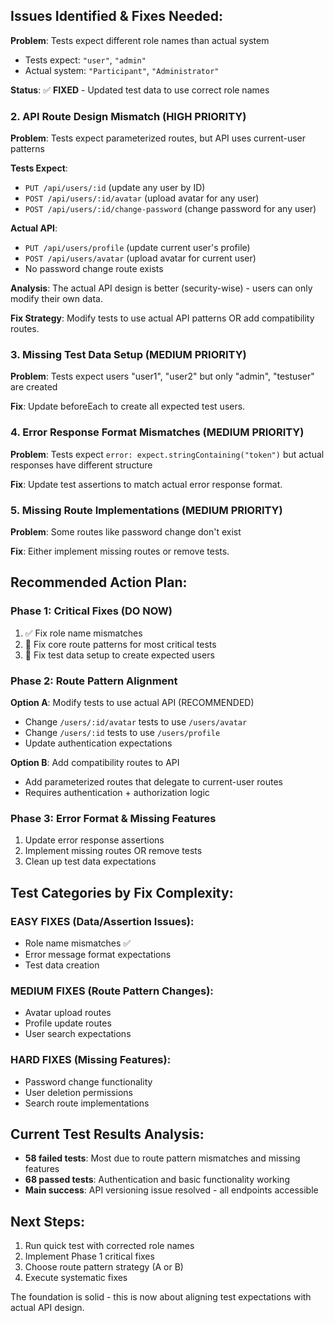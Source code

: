 <!-- Deprecated planning document intentionally cleared during repository cleanup. -->

## Issues Identified & Fixes Needed:

**Problem**: Tests expect different role names than actual system

- Tests expect: `"user"`, `"admin"`
- Actual system: `"Participant"`, `"Administrator"`

**Status**: ✅ **FIXED** - Updated test data to use correct role names

### 2. API Route Design Mismatch (HIGH PRIORITY)

**Problem**: Tests expect parameterized routes, but API uses current-user patterns

**Tests Expect**:

- `PUT /api/users/:id` (update any user by ID)
- `POST /api/users/:id/avatar` (upload avatar for any user)
- `POST /api/users/:id/change-password` (change password for any user)

**Actual API**:

- `PUT /api/users/profile` (update current user's profile)
- `POST /api/users/avatar` (upload avatar for current user)
- No password change route exists

**Analysis**: The actual API design is better (security-wise) - users can only modify their own data.

**Fix Strategy**: Modify tests to use actual API patterns OR add compatibility routes.

### 3. Missing Test Data Setup (MEDIUM PRIORITY)

**Problem**: Tests expect users "user1", "user2" but only "admin", "testuser" are created

**Fix**: Update beforeEach to create all expected test users.

### 4. Error Response Format Mismatches (MEDIUM PRIORITY)

**Problem**: Tests expect `error: expect.stringContaining("token")` but actual responses have different structure

**Fix**: Update test assertions to match actual error response format.

### 5. Missing Route Implementations (MEDIUM PRIORITY)

**Problem**: Some routes like password change don't exist

**Fix**: Either implement missing routes or remove tests.

## Recommended Action Plan:

### Phase 1: Critical Fixes (DO NOW)

1. ✅ Fix role name mismatches
2. 🔄 Fix core route patterns for most critical tests
3. 🔄 Fix test data setup to create expected users

### Phase 2: Route Pattern Alignment

**Option A**: Modify tests to use actual API (RECOMMENDED)

- Change `/users/:id/avatar` tests to use `/users/avatar`
- Change `/users/:id` tests to use `/users/profile`
- Update authentication expectations

**Option B**: Add compatibility routes to API

- Add parameterized routes that delegate to current-user routes
- Requires authentication + authorization logic

### Phase 3: Error Format & Missing Features

1. Update error response assertions
2. Implement missing routes OR remove tests
3. Clean up test data expectations

## Test Categories by Fix Complexity:

### EASY FIXES (Data/Assertion Issues):

- Role name mismatches ✅
- Error message format expectations
- Test data creation

### MEDIUM FIXES (Route Pattern Changes):

- Avatar upload routes
- Profile update routes
- User search expectations

### HARD FIXES (Missing Features):

- Password change functionality
- User deletion permissions
- Search route implementations

## Current Test Results Analysis:

- **58 failed tests**: Most due to route pattern mismatches and missing features
- **68 passed tests**: Authentication and basic functionality working
- **Main success**: API versioning issue resolved - all endpoints accessible

## Next Steps:

1. Run quick test with corrected role names
2. Implement Phase 1 critical fixes
3. Choose route pattern strategy (A or B)
4. Execute systematic fixes

The foundation is solid - this is now about aligning test expectations with actual API design.
